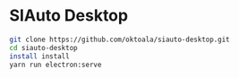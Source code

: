 # SIAuto Desktop

```bash
git clone https://github.com/oktoala/siauto-desktop.git
cd siauto-desktop
install install
yarn run electron:serve
```
